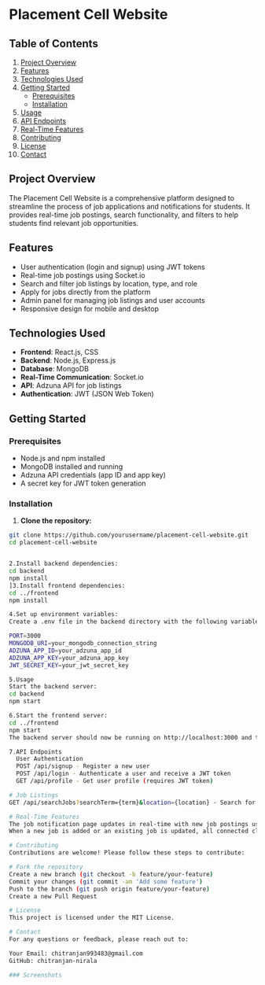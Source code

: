 # Placement Cell Website

## Table of Contents
1. [Project Overview](#project-overview)
2. [Features](#features)
3. [Technologies Used](#technologies-used)
4. [Getting Started](#getting-started)
    - [Prerequisites](#prerequisites)
    - [Installation](#installation)
5. [Usage](#usage)
6. [API Endpoints](#api-endpoints)
7. [Real-Time Features](#real-time-features)
8. [Contributing](#contributing)
9. [License](#license)
10. [Contact](#contact)

## Project Overview

The Placement Cell Website is a comprehensive platform designed to streamline the process of job applications and notifications for students. It provides real-time job postings, search functionality, and filters to help students find relevant job opportunities.

## Features

- User authentication (login and signup) using JWT tokens
- Real-time job postings using Socket.io
- Search and filter job listings by location, type, and role
- Apply for jobs directly from the platform
- Admin panel for managing job listings and user accounts
- Responsive design for mobile and desktop

## Technologies Used

- **Frontend**: React.js, CSS
- **Backend**: Node.js, Express.js
- **Database**: MongoDB
- **Real-Time Communication**: Socket.io
- **API**: Adzuna API for job listings
- **Authentication**: JWT (JSON Web Token)

## Getting Started

### Prerequisites

- Node.js and npm installed
- MongoDB installed and running
- Adzuna API credentials (app ID and app key)
- A secret key for JWT token generation

### Installation

1. **Clone the repository:**

```sh
git clone https://github.com/yourusername/placement-cell-website.git
cd placement-cell-website


2.Install backend dependencies:
cd backend
npm install
]3.Install frontend dependencies:
cd ../frontend
npm install

4.Set up environment variables:
Create a .env file in the backend directory with the following variables:

PORT=3000
MONGODB_URI=your_mongodb_connection_string
ADZUNA_APP_ID=your_adzuna_app_id
ADZUNA_APP_KEY=your_adzuna_app_key
JWT_SECRET_KEY=your_jwt_secret_key

5.Usage
Start the backend server:
cd backend
npm start

6.Start the frontend server:
cd ../frontend
npm start
The backend server should now be running on http://localhost:3000 and the frontend server on http://localhost:3001.

7.API Endpoints
  User Authentication
  POST /api/signup - Register a new user
  POST /api/login - Authenticate a user and receive a JWT token
  GET /api/profile - Get user profile (requires JWT token)

# Job Listings
GET /api/searchJobs?searchTerm={term}&location={location} - Search for job listings based on term and location

# Real-Time Features
The job notification page updates in real-time with new job postings using Socket.io. 
When a new job is added or an existing job is updated, all connected clients receive the latest job listings instantly.

# Contributing
Contributions are welcome! Please follow these steps to contribute:

# Fork the repository
Create a new branch (git checkout -b feature/your-feature)
Commit your changes (git commit -am 'Add some feature')
Push to the branch (git push origin feature/your-feature)
Create a new Pull Request

# License
This project is licensed under the MIT License.

# Contact
For any questions or feedback, please reach out to:

Your Email: chitranjan993483@gmail.com
GitHub: chitranjan-nirala

### Screenshots



